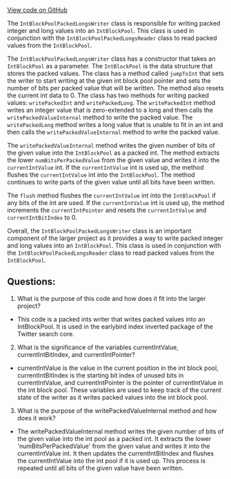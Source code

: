 [View code on GitHub](https://github.com/misbahsy/the-algorithm/src/java/com/twitter/search/core/earlybird/index/inverted/IntBlockPoolPackedLongsWriter.java)

The `IntBlockPoolPackedLongsWriter` class is responsible for writing packed integer and long values into an `IntBlockPool`. This class is used in conjunction with the `IntBlockPoolPackedLongsReader` class to read packed values from the `IntBlockPool`. 

The `IntBlockPoolPackedLongsWriter` class has a constructor that takes an `IntBlockPool` as a parameter. The `IntBlockPool` is the data structure that stores the packed values. The class has a method called `jumpToInt` that sets the writer to start writing at the given int block pool pointer and sets the number of bits per packed value that will be written. The method also resets the current int data to 0. The class has two methods for writing packed values: `writePackedInt` and `writePackedLong`. The `writePackedInt` method writes an integer value that is zero-extended to a long and then calls the `writePackedValueInternal` method to write the packed value. The `writePackedLong` method writes a long value that is unable to fit in an int and then calls the `writePackedValueInternal` method to write the packed value. 

The `writePackedValueInternal` method writes the given number of bits of the given value into the `IntBlockPool` as a packed int. The method extracts the lower `numBitsPerPackedValue` from the given value and writes it into the `currentIntValue` int. If the `currentIntValue` int is used up, the method flushes the `currentIntValue` int into the `IntBlockPool`. The method continues to write parts of the given value until all bits have been written. 

The `flush` method flushes the `currentIntValue` int into the `IntBlockPool` if any bits of the int are used. If the `currentIntValue` int is used up, the method increments the `currentIntPointer` and resets the `currentIntValue` and `currentIntBitIndex` to 0. 

Overall, the `IntBlockPoolPackedLongsWriter` class is an important component of the larger project as it provides a way to write packed integer and long values into an `IntBlockPool`. This class is used in conjunction with the `IntBlockPoolPackedLongsReader` class to read packed values from the `IntBlockPool`.
## Questions: 
 1. What is the purpose of this code and how does it fit into the larger project? 
- This code is a packed ints writer that writes packed values into an IntBlockPool. It is used in the earlybird index inverted package of the Twitter search core. 

2. What is the significance of the variables currentIntValue, currentIntBitIndex, and currentIntPointer? 
- currentIntValue is the value in the current position in the int block pool, currentIntBitIndex is the starting bit index of unused bits in currentIntValue, and currentIntPointer is the pointer of currentIntValue in the int block pool. These variables are used to keep track of the current state of the writer as it writes packed values into the int block pool. 

3. What is the purpose of the writePackedValueInternal method and how does it work? 
- The writePackedValueInternal method writes the given number of bits of the given value into the int pool as a packed int. It extracts the lower 'numBitsPerPackedValue' from the given value and writes it into the currentIntValue int. It then updates the currentIntBitIndex and flushes the currentIntValue into the int pool if it is used up. This process is repeated until all bits of the given value have been written.
